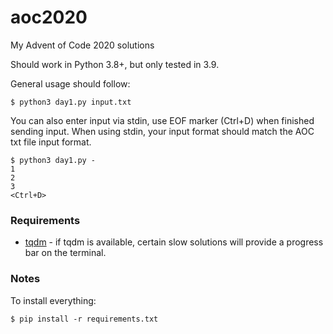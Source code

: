 # aoc2020
My Advent of Code 2020 solutions

Should work in Python 3.8+, but only tested in 3.9.

General usage should follow:
```
$ python3 day1.py input.txt
```

You can also enter input via stdin, use EOF marker (Ctrl+D) when finished sending input.
When using stdin, your input format should match the AOC txt file input format.
```
$ python3 day1.py -
1
2
3
<Ctrl+D>
```

### Requirements

- [tqdm](https://github.com/tqdm/tqdm) - if tqdm is available, certain slow solutions will provide a progress bar on the terminal.

### Notes

To install everything:
```
$ pip install -r requirements.txt
```
